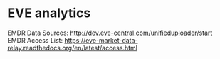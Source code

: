 # EVE analytics

EMDR Data Sources: http://dev.eve-central.com/unifieduploader/start
EMDR Access List: https://eve-market-data-relay.readthedocs.org/en/latest/access.html